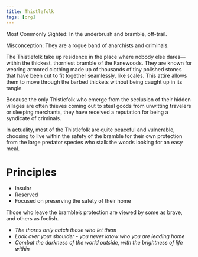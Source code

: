 ```yaml
---
title: Thistlefolk
tags: [org]
---
```


Most Commonly Sighted: In the underbrush and bramble, off-trail.

Misconception: They are a rogue band of anarchists and criminals.

The Thistlefolk take up residence in the place where nobody else dares—within the thickest, thorniest bramble of the Fanewoods. They are known for wearing armored clothing made up of thousands of tiny polished stones that have been cut to fit together seamlessly, like scales. This attire allows them to move through the barbed thickets without being caught up in its tangle.

Because the only Thistlefolk who emerge from the seclusion of their hidden villages are often thieves coming out to steal goods from unwitting travelers or sleeping merchants, they have received a reputation for being a syndicate of criminals.

In actuality, most of the Thistlefolk are quite peaceful and vulnerable, choosing to live within the safety of the bramble for their own protection from the large predator species who stalk the woods looking for an easy meal.

# Principles
- Insular
- Reserved
- Focused on preserving the safety of their home

Those who leave the bramble’s protection are viewed by some as brave, and others as foolish.

- *The thorns only catch those who let them*
- *Look over your shoulder - you never know who you are leading home*
- *Combat the darkness of the world outside, with the brightness of life within*